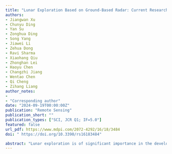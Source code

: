 ```yaml
---
title: "Lunar Exploration Based on Ground-Based Radar: Current Research Progress and Future Prospects"
authors:
- Jiangwan Xu
- Chunyu Ding
- Yan Su
- Zonghua Ding
- Song Yang
- Jiawei Li
- Zehua Dong
- Ravi Sharma
- Xiaohang Qiu
- Zhonghan Lei
- Haoyu Chen
- Changzhi Jiang
- Wentao Chen
- Qi Cheng
- Zihang Liang
author_notes:
-
- "Corresponding author"
date: "2024-09-19T00:00:00Z"
publication: "Remote Sensing"
publication_short: ""
publication_types: ["SCI, JCR Q1; IF=5.0"]
featured: false
url_pdf: https://www.mdpi.com/2072-4292/16/18/3484
doi: " https://doi.org/10.3390/rs16183484"

abstract: "Lunar exploration is of significant importance in the development and utilization of in situ lunar resources, water ice exploration, and astronomical science. In recent years, ground-based radar (GBR) has gained increasing attention in the field of lunar exploration due to its flexibility, low cost, and penetrating capabilities. This paper reviews the scientific research on lunar exploration using GBR, outlining the basic principles of GBR and the progress made in lunar exploration studies. Our paper introduces the fundamental principles of lunar imaging using GBR and systematically reviews studies on lunar surface/subsurface detection, the dielectric properties inversion of the lunar regolith, and polar water ice detection using GBR. In particular, the paper summarizes the current development status of the Chinese GBR and forecasts future development trends in China. This review will enhance the understanding of lunar exploration results using GBR radar, systematically demonstrate the main applications and scientific achievements of GBR in lunar exploration, and provide a reference for GBR radar in future lunar exploration missions."
---
```


